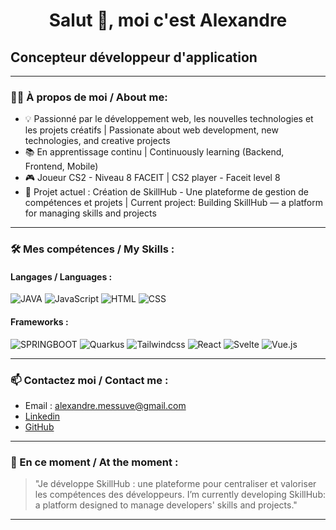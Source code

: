 <h1 align="center">Salut 👋, moi c'est Alexandre</h1>

## Concepteur développeur d'application

---

### 👨‍💻 À propos de moi / About me:

- 💡 Passionné par le développement web, les nouvelles technologies et les projets créatifs | Passionate about web development, new technologies, and creative projects
- 📚 En apprentissage continu | Continuously learning (Backend, Frontend, Mobile)
- 🎮 Joueur CS2 - Niveau 8 FACEIT | CS2 player - Faceit level 8
- 🔭 Projet actuel : Création de SkillHub - Une plateforme de gestion de compétences et projets | Current project: Building SkillHub — a platform for managing skills and projects

---

### 🛠️ Mes compétences / My Skills :

#### Langages / Languages :
![JAVA](https://img.shields.io/badge/java-E87408?style=for-the-badge&logo=openjdk)
![JavaScript](https://img.shields.io/badge/JavaScript-F7DF1E?style=for-the-badge&logo=javascript&logoColor=black)
![HTML](https://img.shields.io/badge/HTML5-E34F26?style=for-the-badge&logo=html5&logoColor=white)
![CSS](https://img.shields.io/badge/CSS3-1572B6?style=for-the-badge&logo=css3&logoColor=white)

#### Frameworks :
![SPRINGBOOT](https://img.shields.io/badge/SPRINGBOOT-72B545?style=for-the-badge&logo=spring&logoColor=white)
![Quarkus](https://img.shields.io/badge/Quarkus-3D83E7?style=for-the-badge&logo=quarkus&logoColor=white)
![Tailwindcss](https://img.shields.io/badge/Tailwind-36B7F0?style=for-the-badge&logo=tailwindcss&logoColor=white)
![React](https://img.shields.io/badge/React-61DAFB?style=for-the-badge&logo=react&logoColor=black)
![Svelte](https://img.shields.io/badge/Svelte-FF3E00?style=for-the-badge&logo=svelte&logoColor=white)
![Vue.js](https://img.shields.io/badge/Vue.js-35495E?style=for-the-badge&logo=vue.js&logoColor=4FC08D)

---

### 📫 Contactez moi / Contact me :

- Email : alexandre.messuve@gmail.com
- [Linkedin](https://www.linkedin.com/in/alexandre-messuve/)
- [GitHub](https://github.com/AlexandreMessuve)

---

### 🚀 En ce moment / At the moment :

> "Je développe SkillHub : une plateforme pour centraliser et valoriser les compétences des développeurs. 
> I’m currently developing SkillHub: a platform designed to manage developers' skills and projects."

---

